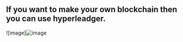## If you want to make your own blockchain then you can use hyperleadger.
![image]![image](https://github.com/himanshusingla123/blockchain_development/assets/95504579/fce99e0b-213a-4012-a96e-c2f0f0369896)
